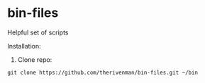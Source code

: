 bin-files
========

Helpful set of scripts

Installation:

1. Clone repo:

  ```
  git clone https://github.com/therivenman/bin-files.git ~/bin
  ```
